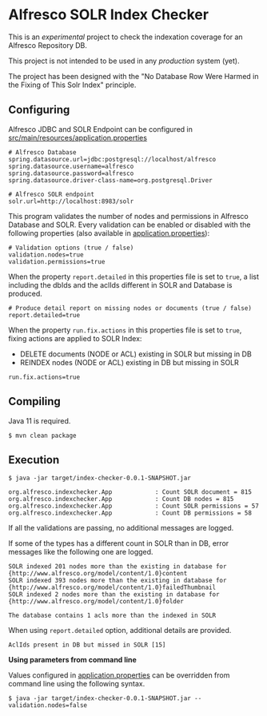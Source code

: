 # Alfresco SOLR Index Checker

This is an *experimental* project to check the indexation coverage for an Alfresco Repository DB.

This project is not intended to be used in any *production* system (yet).

The project has been designed with the "No Database Row Were Harmed in the Fixing of This Solr Index" principle.

## Configuring

Alfresco JDBC and SOLR Endpoint can be configured in [src/main/resources/application.properties](src/main/resources/application.properties)

```
# Alfresco Database
spring.datasource.url=jdbc:postgresql://localhost/alfresco
spring.datasource.username=alfresco
spring.datasource.password=alfresco
spring.datasource.driver-class-name=org.postgresql.Driver

# Alfresco SOLR endpoint
solr.url=http://localhost:8983/solr
```

This program validates the number of nodes and permissions in Alfresco Database and SOLR. Every validation can be enabled or disabled with the following properties (also available in [application.properties](src/main/resources/application.properties)):

```
# Validation options (true / false)
validation.nodes=true
validation.permissions=true
```

When the property `report.detailed` in this properties file is set to `true`, a list including the dbIds and the aclIds different in SOLR and Database is produced.

```
# Produce detail report on missing nodes or documents (true / false)
report.detailed=true
```

When the property `run.fix.actions` in this properties file is set to `true`, fixing actions are applied to SOLR Index:

* DELETE documents (NODE or ACL) existing in SOLR but missing in DB
* REINDEX nodes (NODE or ACL) existing in DB but missing in SOLR

```
run.fix.actions=true
```


## Compiling

Java 11 is required.

```
$ mvn clean package
```

## Execution

```
$ java -jar target/index-checker-0.0.1-SNAPSHOT.jar

org.alfresco.indexchecker.App            : Count SOLR document = 815
org.alfresco.indexchecker.App            : Count DB nodes = 815
org.alfresco.indexchecker.App            : Count SOLR permissions = 57
org.alfresco.indexchecker.App            : Count DB permissions = 58
```

If all the validations are passing, no additional messages are logged.

If some of the types has a different count in SOLR than in DB, error messages like the following one are logged.

```
SOLR indexed 201 nodes more than the existing in database for {http://www.alfresco.org/model/content/1.0}content
SOLR indexed 393 nodes more than the existing in database for {http://www.alfresco.org/model/content/1.0}failedThumbnail
SOLR indexed 2 nodes more than the existing in database for {http://www.alfresco.org/model/content/1.0}folder

The database contains 1 acls more than the indexed in SOLR
```

When using `report.detailed` option, additional details are provided.

```
AclIds present in DB but missed in SOLR [15]
```

**Using parameters from command line**

Values configured in [application.properties](src/main/resources/application.properties) can be overridden from command line using the following syntax.

```
$ java -jar target/index-checker-0.0.1-SNAPSHOT.jar --validation.nodes=false
```
